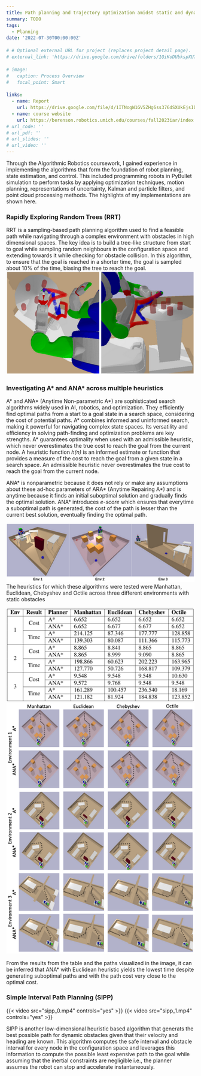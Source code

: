 ```yaml
---
title: Path planning and trajectory optimization amidst static and dynamic obstacles
summary: TODO
tags:
  - Planning
date: '2022-07-30T00:00:00Z'

# # Optional external URL for project (replaces project detail page).
# external_link: 'https://drive.google.com/drive/folders/1QiKoDUbkspXU7acjHh91cRRhuZhNsnxe'

# image:
#   caption: Process Overview
#   focal_point: Smart

links:
  - name: Report
    url: https://drive.google.com/file/d/1ITNogW1GV5ZHg6ss376dSXUkEjsIDwxw/view?usp=sharing
  - name: course website
    url: https://berenson.robotics.umich.edu/courses/fall2023iar/index.html 
# url_code: ''
# url_pdf: ''
# url_slides: ''
# url_video: ''
---
```


Through the Algorithmic Robotics coursework, I gained experience in implementing the algorithms that form the foundation of robot planning, state estimation, and control. This included programming robots in PyBullet simulation to perform tasks by applying optimization techniques, motion planning, representations of uncertainty, Kalman and particle filters, and point cloud processing methods. The highlights of my implementations are shown here.  

### Rapidly Exploring Random Trees (RRT)
RRT is a sampling-based path planning algorithm used to find a feasible path while navigating through a complex environment with obstacles in high dimensional spaces. The key idea is to build a tree-like structure from start to goal while sampling random neighbours in the configuration space and extending towards it while checking for obstacle collision. In this algorithm, to ensure that the goal is reached in a shorter time, the goal is sampled about 10% of the time, biasing the tree to reach the goal.
![screen render text](rrtResults.png "Top-view and side-view of RRT-connect for a 6DoF PR2 robot in PyBullet simulation")

### Investigating A* and ANA* across multiple heuristics
<!-- {{< video src="amr.mp4" controls="yes" >}} -->
A* and ANA* (Anytime Non-parametric A*) are sophisticated search algorithms widely used in AI, robotics, and optimization. They efficiently find optimal paths from a start to a goal state in a search space, considering the cost of potential paths. A* combines informed and uninformed search, making it powerful for navigating complex state spaces. Its versatility and efficiency in solving path-finding and optimization problems are key strengths. A* guarantees optimality when used with an admissible heuristic, which never overestimates the true cost to reach the goal from the current node. A heuristic function _h(n)_ is an informed estimate or function that provides a measure of the cost to reach the goal from a given state in a search space. An admissible heuristic never overestimates the true cost to reach the goal from the current node.

ANA* is nonparametric because it does not rely or make any assumptions about these ad-hoc parameters of ARA* (Anytime Repairing A*) and is anytime because it finds an initial suboptimal solution and gradually finds the optimal solution. ANA* introduces _e-score_ which ensures that everytime a suboptimal path is generated, the cost of the path is lesser than the current best solution, eventually finding the optimal path. 

![screen render text](envs.png "Different environments in which A* and ANA* are executed. The start node and the goal node and indicated by a red and blue spheres respectively")
The heuristics for which these algorithms were tested were Manhattan, Euclidean, Chebyshev and Octile across three different environments with static obstacles 

![screen render text](costVsTime.png "Quantitative results")
![screen render text](anaResults.png "Qualitative results")

From the results from the table and the paths visualized in the image, it can be inferred that ANA* with Euclidean heuristic yields the lowest time despite generating suboptimal paths and with the path cost very close to the optimal cost.

### Simple Interval Path Planning (SIPP)
{{< video src="sipp_0.mp4" controls="yes" >}}
{{< video src="sipp_1.mp4" controls="yes" >}}

SIPP is another low-dimensional heuristic based algorithm that generats the best possible path for dynamic obstacles given that their velocity and heading are known. This algorithm computes the safe interval and obstacle interval for every node in the configuration space and leverages this information to compute the possible least expensive path to the goal while assuming that the inertial constraints are negligible i.e., the planner assumes the robot can stop and accelerate instantaneously.